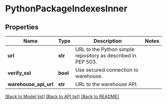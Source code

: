 # PythonPackageIndexesInner

## Properties
Name | Type | Description | Notes
------------ | ------------- | ------------- | -------------
**url** | **str** | URL to the Python simple repository as described in PEP 503. |
**verify_ssl** | **bool** | Use secured connection to warehouse. |
**warehouse_api_url** | **str** | URL to the warehouse API. |

[[Back to Model list]](../README.md#documentation-for-models) [[Back to API list]](../README.md#documentation-for-api-endpoints) [[Back to README]](../README.md)
